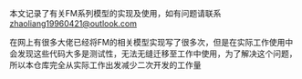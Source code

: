 本文记录了有关FM系列模型的实现及使用，如有问题请联系 zhaoliang19960421@outlook.com

在网上有很多大佬已经将FM的相关模型实现写了很多次，但是在实际工作使用中会发现这些代码大多是测试性，无法无缝迁移至工作中使用，为了解决这个问题，所以本仓库完全从实际工作出发减少二次开发的工作量
